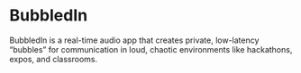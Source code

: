 # BubbledIn
BubbledIn is a real-time audio app that creates private, low-latency “bubbles” for communication in loud, chaotic environments like hackathons, expos, and classrooms.
